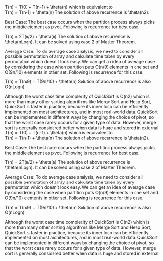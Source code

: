 T(n) = T(0) + T(n-1) + \theta(n)
which is equivalent to  
 T(n) = T(n-1) + \theta(n)
The solution of above recurrence is \theta(n2).

Best Case: The best case occurs when the partition process always picks the middle element as pivot. Following is recurrence for best case.

 T(n) = 2T(n/2) + \theta(n)
The solution of above recurrence is \theta(nLogn). It can be solved using case 2 of Master Theorem.

Average Case:
To do average case analysis, we need to consider all possible permutation of array and calculate time taken by every permutation which doesn’t look easy.
We can get an idea of average case by considering the case when partition puts O(n/9) elements in one set and O(9n/10) elements in other set. Following is recurrence for this case.

 T(n) = T(n/9) + T(9n/10) + \theta(n)
Solution of above recurrence is also O(nLogn)

Although the worst case time complexity of QuickSort is O(n2) which is more than many other sorting algorithms like Merge Sort and Heap Sort, QuickSort is faster in practice, because its inner loop can be efficiently implemented on most architectures, and in most real-world data. QuickSort can be implemented in different ways by changing the choice of pivot, so that the worst case rarely occurs for a given type of data. However, merge sort is generally considered better when data is huge and stored in external T(n) = T(0) + T(n-1) + \theta(n)
which is equivalent to  
 T(n) = T(n-1) + \theta(n)
The solution of above recurrence is \theta(n2).

Best Case: The best case occurs when the partition process always picks the middle element as pivot. Following is recurrence for best case.

 T(n) = 2T(n/2) + \theta(n)
The solution of above recurrence is \theta(nLogn). It can be solved using case 2 of Master Theorem.

Average Case:
To do average case analysis, we need to consider all possible permutation of array and calculate time taken by every permutation which doesn’t look easy.
We can get an idea of average case by considering the case when partition puts O(n/9) elements in one set and O(9n/10) elements in other set. Following is recurrence for this case.

 T(n) = T(n/9) + T(9n/10) + \theta(n)
Solution of above recurrence is also O(nLogn)

Although the worst case time complexity of QuickSort is O(n2) which is more than many other sorting algorithms like Merge Sort and Heap Sort, QuickSort is faster in practice, because its inner loop can be efficiently implemented on most architectures, and in most real-world data. QuickSort can be implemented in different ways by changing the choice of pivot, so that the worst case rarely occurs for a given type of data. However, merge sort is generally considered better when data is huge and stored in external 
